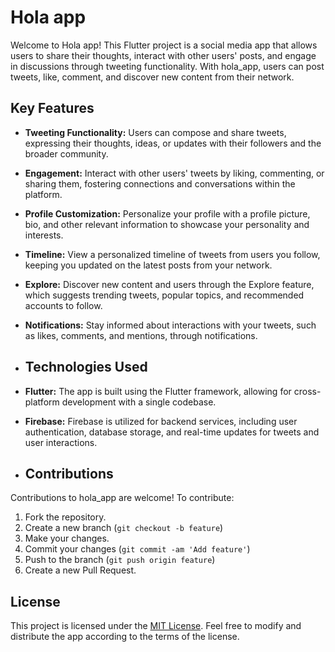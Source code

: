 # Hola app

Welcome to Hola app! This Flutter project is a social media app that allows users to share their thoughts, interact with other users' posts, and engage in discussions through tweeting functionality. With hola_app, users can post tweets, like, comment, and discover new content from their network.

## Key Features

- **Tweeting Functionality:** Users can compose and share tweets, expressing their thoughts, ideas, or updates with their followers and the broader community.
- **Engagement:** Interact with other users' tweets by liking, commenting, or sharing them, fostering connections and conversations within the platform.
- **Profile Customization:** Personalize your profile with a profile picture, bio, and other relevant information to showcase your personality and interests.
- **Timeline:** View a personalized timeline of tweets from users you follow, keeping you updated on the latest posts from your network.
- **Explore:** Discover new content and users through the Explore feature, which suggests trending tweets, popular topics, and recommended accounts to follow.
- **Notifications:** Stay informed about interactions with your tweets, such as likes, comments, and mentions, through notifications.

- ## Technologies Used

- **Flutter:** The app is built using the Flutter framework, allowing for cross-platform development with a single codebase.
- **Firebase:** Firebase is utilized for backend services, including user authentication, database storage, and real-time updates for tweets and user interactions.

- ## Contributions

Contributions to hola_app are welcome! To contribute:

1. Fork the repository.
2. Create a new branch (`git checkout -b feature`)
3. Make your changes.
4. Commit your changes (`git commit -am 'Add feature'`)
5. Push to the branch (`git push origin feature`)
6. Create a new Pull Request.

## License

This project is licensed under the [MIT License](LICENSE). Feel free to modify and distribute the app according to the terms of the license.
